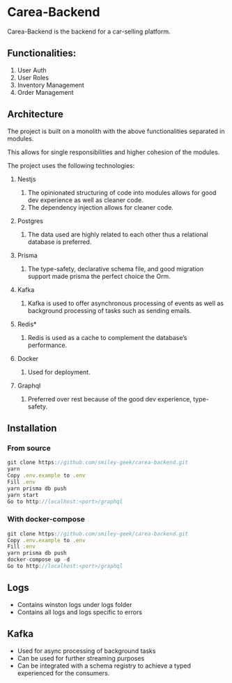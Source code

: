 # Carea-Backend

Carea-Backend is the backend for a car-selling platform.

## Functionalities:

1. User Auth
2. User Roles
3. Inventory Management
4. Order Management

## Architecture

The project is built on a monolith with the above functionalities separated in modules.

This allows for single responsibilities and higher cohesion of the modules.

The project uses the following technologies:

1. Nestjs

   1. The opinionated structuring of code into modules allows for good dev experience as well as cleaner code.
   2. The dependency injection allows for cleaner code.

2. Postgres

   1. The data used are highly related to each other thus a relational database is preferred.

3. Prisma

   1. The type-safety, declarative schema file, and good migration support made prisma the perfect choice the Orm.

4. Kafka

   1. Kafka is used to offer asynchronous processing of events as well as background processing of tasks such as sending emails.

5. Redis\*

   1. Redis is used as a cache to complement the database’s performance.

6. Docker

   1. Used for deployment.

7. Graphql

   1. Preferred over rest because of the good dev experience, type-safety.

## Installation

### From source

```javascript
git clone https://github.com/smiley-geek/carea-backend.git
yarn
Copy .env.example to .env
Fill .env
yarn prisma db push
yarn start
Go to http://localhost:<port>/graphql
```

### With docker-compose

```javascript
git clone https://github.com/smiley-geek/carea-backend.git
Copy .env.example to .env
Fill .env
yarn prisma db push
docker-compose up -d
Go to http://localhost:<port>/graphql
```

## Logs

- Contains winston logs under logs folder
- Contains all logs and logs specific to errors

## Kafka

- Used for async processing of background tasks
- Can be used for further streaming purposes
- Can be integrated with a schema registry to achieve a typed experienced for the consumers.

